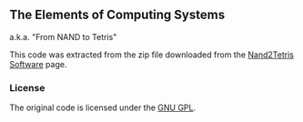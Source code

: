 ## The Elements of Computing Systems

a.k.a. "From NAND to Tetris"

This code was extracted from the zip file downloaded from the [Nand2Tetris Software](http://www.nand2tetris.org/software.php) page.

### License

The original code is licensed under the [GNU GPL](http://www.gnu.org/copyleft/gpl.html).
